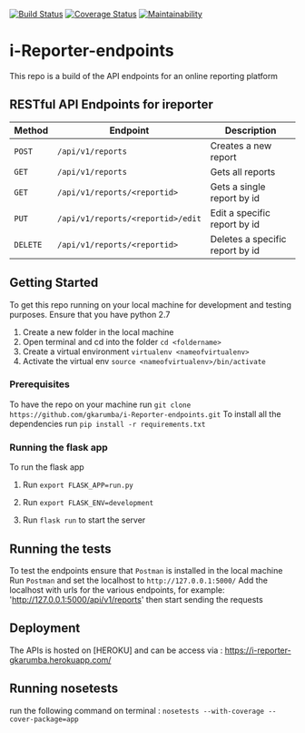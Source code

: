
[![Build Status](https://travis-ci.org/gkarumba/i-Reporter-endpoints.svg?branch=ch-testing-endpoints-162298730)](https://travis-ci.org/gkarumba/i-Reporter-endpoints)  [![Coverage Status](https://coveralls.io/repos/github/gkarumba/i-Reporter-endpoints/badge.svg?branch=ch-testing-endpoints-162298730)](https://coveralls.io/github/gkarumba/i-Reporter-endpoints?branch=ch-testing-endpoints-162298730)  [![Maintainability](https://api.codeclimate.com/v1/badges/eaedfc4b38c12fec58e1/maintainability)](https://codeclimate.com/github/gkarumba/i-Reporter-endpoints/maintainability)

# i-Reporter-endpoints
This repo is a build of the API endpoints for an online reporting platform

## RESTful API Endpoints for ireporter
| Method        |       Endpoint                        |         Description                           |
| ------------- |       -------------                   |         -------------                         |
| `POST`        | `/api/v1/reports`                     |   Creates a new report                        |
| `GET`         | `/api/v1/reports`                     |   Gets all reports                            |
| `GET`         | `/api/v1/reports/<reportid>`          |   Gets a single report by id                  |
| `PUT`         | `/api/v1/reports/<reportid>/edit`     |   Edit a specific report by id                |
| `DELETE`      | `/api/v1/reports/<reportid>`          |   Deletes a specific report by id             |

## Getting Started

To get this repo running on your local machine for development and testing purposes.
Ensure that you have python 2.7
1. Create a new folder in the local machine
2. Open terminal and cd into the folder `cd <foldername>`
3. Create a virtual environment `virtualenv <nameofvirtualenv>`
4. Activate the virtual env `source <nameofvirtualenv>/bin/activate`

### Prerequisites
To have the repo on your machine run `git clone https://github.com/gkarumba/i-Reporter-endpoints.git`
To install all the dependencies run `pip install -r requirements.txt` 

### Running the flask app

To run the flask app
1. Run `export FLASK_APP=run.py`

2. Run `export FLASK_ENV=development`

3. Run `flask run` to start the server

## Running the tests

To test the endpoints ensure that `Postman` is installed in the local machine
Run `Postman` and set the localhost to `http://127.0.0.1:5000/`
Add the localhost with urls for the various endpoints, for example: 'http://127.0.0.1:5000/api/v1/reports' then start sending the requests


## Deployment

The APIs is hosted on [HEROKU] and can be access via : https://i-reporter-gkarumba.herokuapp.com/

## Running nosetests
run the following command on terminal : `nosetests --with-coverage --cover-package=app`
